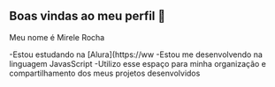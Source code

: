 ## Boas vindas ao meu perfil 💙

Meu nome é Mirele Rocha

-Estou estudando na [Alura](https://ww
-Estou me desenvolvendo na linguagem JavasScript
-Utilizo esse espaço para minha organização e compartilhamento dos meus projetos desenvolvidos

###

